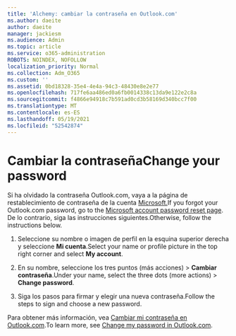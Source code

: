 ```yaml
---
title: 'Alchemy: cambiar la contraseña en Outlook.com'
ms.author: daeite
author: daeite
manager: jackiesm
ms.audience: Admin
ms.topic: article
ms.service: o365-administration
ROBOTS: NOINDEX, NOFOLLOW
localization_priority: Normal
ms.collection: Adm_O365
ms.custom: ''
ms.assetid: 0bd18328-35e4-4e4a-94c3-48430e8e2e77
ms.openlocfilehash: 717fe6aa486ed0a6fb0014338c13da9e122e2c8a
ms.sourcegitcommit: f4866e94918c7b591ad0cd3b58169d340bcc7f00
ms.translationtype: MT
ms.contentlocale: es-ES
ms.lasthandoff: 05/19/2021
ms.locfileid: "52542874"
---
```

# <a name="change-your-password"></a><span data-ttu-id="22bb2-102">Cambiar la contraseña</span><span class="sxs-lookup"><span data-stu-id="22bb2-102">Change your password</span></span>

<span data-ttu-id="22bb2-103">Si ha olvidado la contraseña Outlook.com, vaya a la página de restablecimiento de contraseña de la cuenta [Microsoft.](https://go.microsoft.com/fwlink/p/?linkid=841909)</span><span class="sxs-lookup"><span data-stu-id="22bb2-103">If you forgot your Outlook.com password, go to the [Microsoft account password reset page](https://go.microsoft.com/fwlink/p/?linkid=841909).</span></span> <span data-ttu-id="22bb2-104">De lo contrario, siga las instrucciones siguientes.</span><span class="sxs-lookup"><span data-stu-id="22bb2-104">Otherwise, follow the instructions below.</span></span>
  
1. <span data-ttu-id="22bb2-105">Seleccione su nombre o imagen de perfil en la esquina superior derecha y seleccione **Mi cuenta**.</span><span class="sxs-lookup"><span data-stu-id="22bb2-105">Select your name or profile picture in the top right corner and select **My account**.</span></span> 
    
2. <span data-ttu-id="22bb2-106">En su nombre, seleccione los tres puntos (más acciones) > **Cambiar contraseña**.</span><span class="sxs-lookup"><span data-stu-id="22bb2-106">Under your name, select the three dots (more actions) > **Change password**.</span></span> 
    
3. <span data-ttu-id="22bb2-107">Siga los pasos para firmar y elegir una nueva contraseña.</span><span class="sxs-lookup"><span data-stu-id="22bb2-107">Follow the steps to sign and choose a new password.</span></span> 
    
<span data-ttu-id="22bb2-108">Para obtener más información, vea [Cambiar mi contraseña en Outlook.com](https://support.office.com/article/2138d690-811c-4545-b2f3-e4dbe80c9735.aspx).</span><span class="sxs-lookup"><span data-stu-id="22bb2-108">To learn more, see [Change my password in Outlook.com](https://support.office.com/article/2138d690-811c-4545-b2f3-e4dbe80c9735.aspx).</span></span>
  

